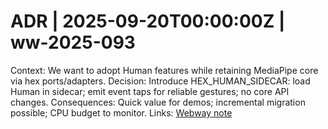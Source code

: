 # ADR | 2025-09-20T00:00:00Z | ww-2025-093

Context: We want to adopt Human features while retaining MediaPipe core via hex ports/adapters.
Decision: Introduce HEX_HUMAN_SIDECAR: load Human in sidecar; emit event taps for reliable gestures; no core API changes.
Consequences: Quick value for demos; incremental migration possible; CPU budget to monitor.
Links: [Webway note](../../../../scaffolds/webway_human-sidecar-strangler.md)
